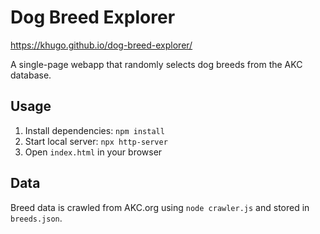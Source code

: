 # Dog Breed Explorer

https://khugo.github.io/dog-breed-explorer/

A single-page webapp that randomly selects dog breeds from the AKC database.

## Usage

1. Install dependencies: `npm install`
2. Start local server: `npx http-server`
3. Open `index.html` in your browser

## Data

Breed data is crawled from AKC.org using `node crawler.js` and stored in `breeds.json`.
